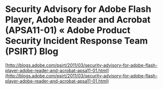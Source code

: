 <!--
id: 3884270132
link: http://tumblr.atmos.org/post/3884270132/security-advisory-for-adobe-flash-player-adobe-reader
slug: security-advisory-for-adobe-flash-player-adobe-reader
date: Tue Mar 15 2011 14:50:11 GMT-0700 (PDT)
publish: 2011-03-015
tags: 
title: Security Advisory for Adobe Flash Player, Adobe Reader and Acrobat (APSA11-01) « Adobe Product Security Incident Response Team (PSIRT) Blog
-->


Security Advisory for Adobe Flash Player, Adobe Reader and Acrobat (APSA11-01) « Adobe Product Security Incident Response Team (PSIRT) Blog
===========================================================================================================================================

[http://blogs.adobe.com/psirt/2011/03/security-advisory-for-adobe-flash-player-adobe-reader-and-acrobat-apsa11-01.html](http://blogs.adobe.com/psirt/2011/03/security-advisory-for-adobe-flash-player-adobe-reader-and-acrobat-apsa11-01.html)

